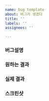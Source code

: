 ```yaml
---
name: bug template
about: 버그가 생겼다
title: ''
labels: ''
assignees: ''

---
```


### 버그설명

### 원하는 결과

### 실제 결과

### 스크린샷
